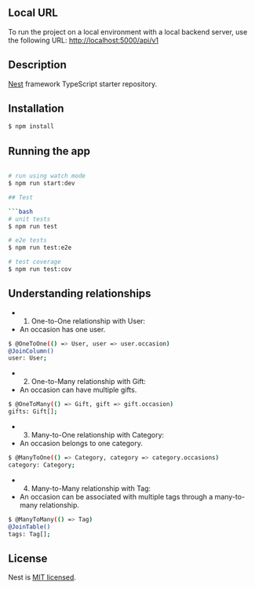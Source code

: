 ## Local URL

To run the project on a local environment with a local backend server, use the following URL: [http://localhost:5000/api/v1](http://localhost:5000/api/v1)


## Description

[Nest](https://github.com/nestjs/nest) framework TypeScript starter repository.

## Installation

```bash
$ npm install
```

## Running the app

```bash

# run using watch mode
$ npm run start:dev

## Test

```bash
# unit tests
$ npm run test

# e2e tests
$ npm run test:e2e

# test coverage
$ npm run test:cov
```
## Understanding relationships
- 1. One-to-One relationship with User:
- An occasion has one user.
 ```bash
$ @OneToOne(() => User, user => user.occasion)
@JoinColumn()
user: User;
```

- 2. One-to-Many relationship with Gift:
- An occasion can have multiple gifts.
 ```bash
$ @OneToMany(() => Gift, gift => gift.occasion)
gifts: Gift[];
```

- 3. Many-to-One relationship with Category:
- An occasion belongs to one category.
 ```bash
$ @ManyToOne(() => Category, category => category.occasions)
category: Category;
```

- 4. Many-to-Many relationship with Tag:
- An occasion can be associated with multiple tags through a many-to-many relationship.
 ```bash
$ @ManyToMany(() => Tag)
@JoinTable()
tags: Tag[];
```

## License

Nest is [MIT licensed](LICENSE).
